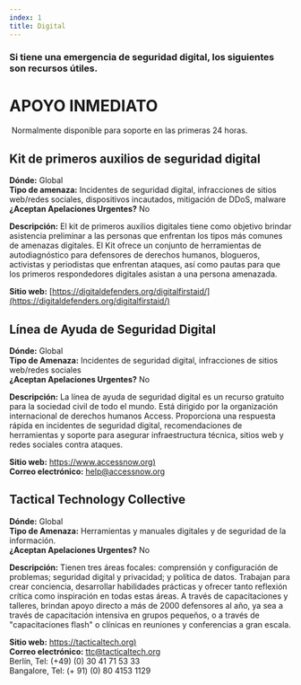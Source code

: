 ```yaml
---
index: 1
title: Digital
---
```

### Si tiene una emergencia de seguridad digital, los siguientes son recursos útiles.

# APOYO INMEDIATO

 Normalmente disponible para soporte en las primeras 24 horas.

## Kit de primeros auxilios de seguridad digital

**Dónde:** Global  
**Tipo de amenaza:** Incidentes de seguridad digital, infracciones de sitios web/redes sociales, dispositivos incautados, mitigación de DDoS, malware  
**¿Aceptan Apelaciones Urgentes?** No  

**Descripción:** El kit de primeros auxilios digitales tiene como objetivo brindar asistencia preliminar a las personas que enfrentan los tipos más comunes de amenazas digitales. El Kit ofrece un conjunto de herramientas de autodiagnóstico para defensores de derechos humanos, blogueros, activistas y periodistas que enfrentan ataques, así como pautas para que los primeros respondedores digitales asistan a una persona amenazada.

**Sitio web:** [https://digitaldefenders.org/digitalfirstaid/](https://digitaldefenders.org/digitalfirstaid/)

## Línea de Ayuda de Seguridad Digital

**Dónde:** Global  
**Tipo de Amenaza:** Incidentes de seguridad digital, infracciones de sitios web/redes sociales  
**¿Aceptan Apelaciones Urgentes?** No  

**Descripción:** La línea de ayuda de seguridad digital es un recurso gratuito para la sociedad civil de todo el mundo. Está dirigido por la organización internacional de derechos humanos Access. Proporciona una respuesta rápida en incidentes de seguridad digital, recomendaciones de herramientas y soporte para asegurar infraestructura técnica, sitios web y redes sociales contra ataques.

**Sitio web:** [https://www.accessnow.org)](https://www.accessnow.org)  
**Correo electrónico:** help@accessnow.org

## Tactical Technology Collective

**Dónde:** Global  
**Tipo de Amenaza:** Herramientas y manuales digitales y de seguridad de la información.  
**¿Aceptan Apelaciones Urgentes?** No  

**Descripción:** Tienen tres áreas focales: comprensión y configuración de problemas; seguridad digital y privacidad; y política de datos. Trabajan para crear conciencia, desarrollar habilidades prácticas y ofrecer tanto reflexión crítica como inspiración en todas estas áreas. A través de capacitaciones y talleres, brindan apoyo directo a más de 2000 defensores al año, ya sea a través de capacitación intensiva en grupos pequeños, o a través de "capacitaciones flash" o clínicas en reuniones y conferencias a gran escala.

**Sitio web:** [https://tacticaltech.org)](https://tacticaltech.org)  
**Correo electrónico:** ttc@tacticaltech.org  
Berlín, Tel: (+49) (0) 30 41 71 53 33  
Bangalore, Tel: (+ 91) (0) 80 4153 1129  
